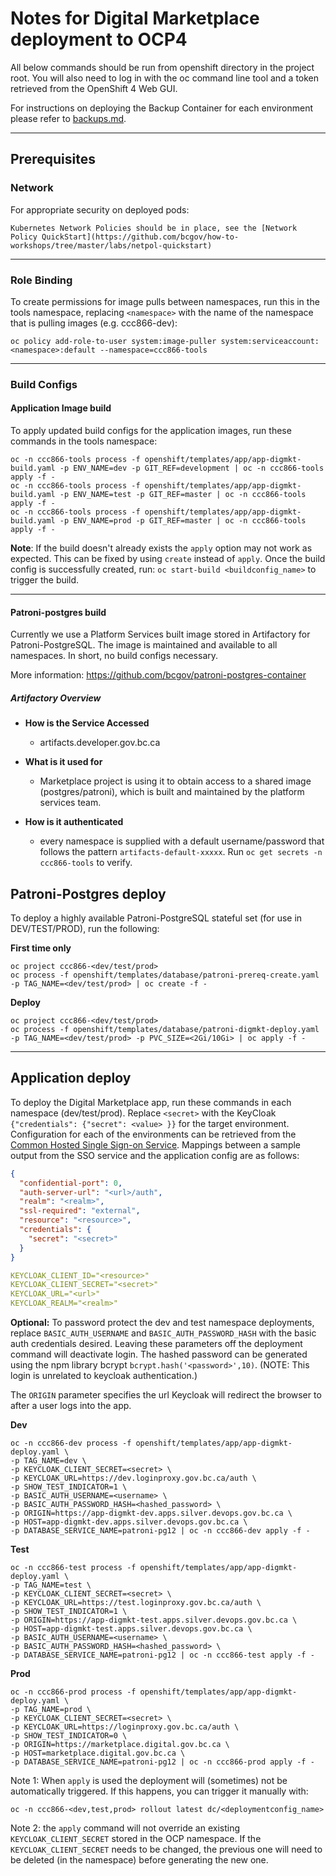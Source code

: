 # Notes for Digital Marketplace deployment to OCP4

All below commands should be run from openshift directory in the project root. You will also need to log in with the oc command line tool and a token retrieved from the OpenShift 4 Web GUI.

For instructions on deploying the Backup Container for each environment please refer to [backups.md](../docs/backups.md).

-----
## Prerequisites

### Network
For appropriate security on deployed pods:

    Kubernetes Network Policies should be in place, see the [Network Policy QuickStart](https://github.com/bcgov/how-to-workshops/tree/master/labs/netpol-quickstart)

-----
### Role Binding
To create permissions for image pulls between namespaces, run this in the tools namespace, replacing `<namespace>` with the name of the namespace that is pulling images (e.g. ccc866-dev):

`oc policy add-role-to-user system:image-puller system:serviceaccount:<namespace>:default --namespace=ccc866-tools`

-----
### Build Configs
#### Application Image build
To apply updated build configs for the application images, run these commands in the tools namespace:

```
oc -n ccc866-tools process -f openshift/templates/app/app-digmkt-build.yaml -p ENV_NAME=dev -p GIT_REF=development | oc -n ccc866-tools apply -f -
oc -n ccc866-tools process -f openshift/templates/app/app-digmkt-build.yaml -p ENV_NAME=test -p GIT_REF=master | oc -n ccc866-tools apply -f -
oc -n ccc866-tools process -f openshift/templates/app/app-digmkt-build.yaml -p ENV_NAME=prod -p GIT_REF=master | oc -n ccc866-tools apply -f -
```

**Note**: If the build doesn't already exists the `apply` option may not work as expected.  This can be fixed by using `create` instead of `apply`.  Once the build config is successfully created, run: `oc start-build <buildconfig_name>` to trigger the build.

------
#### Patroni-postgres build

Currently we use a Platform Services built image stored in Artifactory for Patroni-PostgreSQL. The image is maintained and available to all namespaces. In short, no build configs necessary.

More information: https://github.com/bcgov/patroni-postgres-container

##### Artifactory Overview
 - **How is the Service Accessed**
	- artifacts.developer.gov.bc.ca

 - **What is it used for**
	- Marketplace project is using it to obtain access to a shared image (postgres/patroni), which is built and maintained by the platform services team.

 - **How is it authenticated**
	- every namespace is supplied with a default username/password that follows the pattern `artifacts-default-xxxxx`. Run `oc get secrets -n ccc866-tools` to verify.

## Patroni-Postgres deploy
To deploy a highly available Patroni-PostgreSQL stateful set (for use in DEV/TEST/PROD), run the following:

**First time only**

```
oc project ccc866-<dev/test/prod>
oc process -f openshift/templates/database/patroni-prereq-create.yaml -p TAG_NAME=<dev/test/prod> | oc create -f -
```

**Deploy**
```
oc project ccc866-<dev/test/prod>
oc process -f openshift/templates/database/patroni-digmkt-deploy.yaml -p TAG_NAME=<dev/test/prod> -p PVC_SIZE=<2Gi/10Gi> | oc apply -f -
```

------
## Application deploy
To deploy the Digital Marketplace app, run these commands in each namespace (dev/test/prod).
Replace `<secret>` with the KeyCloak `{"credentials": {"secret": <value> }}` for the target environment. Configuration for each of the environments can be retrieved from the [Common Hosted Single Sign-on Service](https://bcgov.github.io/sso-requests). Mappings between a sample output from the SSO service and the application config are as follows:

```json
{
  "confidential-port": 0,
  "auth-server-url": "<url>/auth",
  "realm": "<realm>",
  "ssl-required": "external",
  "resource": "<resource>",
  "credentials": {
    "secret": "<secret>"
  }
}
````

```yaml
KEYCLOAK_CLIENT_ID="<resource>"
KEYCLOAK_CLIENT_SECRET="<secret>"
KEYCLOAK_URL="<url>"
KEYCLOAK_REALM="<realm>"
```

**Optional:** To password protect the dev and test namespace deployments, replace `BASIC_AUTH_USERNAME` and `BASIC_AUTH_PASSWORD_HASH` with the basic auth credentials desired. Leaving these parameters off the deployment command will deactivate login. The hashed password can be generated using the npm library bcrypt `bcrypt.hash('<password>',10)`. (NOTE:  This login is unrelated to keycloak authentication.)

The `ORIGIN` parameter specifies the url Keycloak will redirect the browser to after a user logs into the app.

**Dev**
```
oc -n ccc866-dev process -f openshift/templates/app/app-digmkt-deploy.yaml \
-p TAG_NAME=dev \
-p KEYCLOAK_CLIENT_SECRET=<secret> \
-p KEYCLOAK_URL=https://dev.loginproxy.gov.bc.ca/auth \
-p SHOW_TEST_INDICATOR=1 \
-p BASIC_AUTH_USERNAME=<username> \
-p BASIC_AUTH_PASSWORD_HASH=<hashed_password> \
-p ORIGIN=https://app-digmkt-dev.apps.silver.devops.gov.bc.ca \
-p HOST=app-digmkt-dev.apps.silver.devops.gov.bc.ca \
-p DATABASE_SERVICE_NAME=patroni-pg12 | oc -n ccc866-dev apply -f -
```

**Test**
```
oc -n ccc866-test process -f openshift/templates/app/app-digmkt-deploy.yaml \
-p TAG_NAME=test \
-p KEYCLOAK_CLIENT_SECRET=<secret> \
-p KEYCLOAK_URL=https://test.loginproxy.gov.bc.ca/auth \
-p SHOW_TEST_INDICATOR=1 \
-p ORIGIN=https://app-digmkt-test.apps.silver.devops.gov.bc.ca \
-p HOST=app-digmkt-test.apps.silver.devops.gov.bc.ca \
-p BASIC_AUTH_USERNAME=<username> \
-p BASIC_AUTH_PASSWORD_HASH=<hashed_password> \
-p DATABASE_SERVICE_NAME=patroni-pg12 | oc -n ccc866-test apply -f -
```

**Prod**
```
oc -n ccc866-prod process -f openshift/templates/app/app-digmkt-deploy.yaml \
-p TAG_NAME=prod \
-p KEYCLOAK_CLIENT_SECRET=<secret> \
-p KEYCLOAK_URL=https://loginproxy.gov.bc.ca/auth \
-p SHOW_TEST_INDICATOR=0 \
-p ORIGIN=https://marketplace.digital.gov.bc.ca \
-p HOST=marketplace.digital.gov.bc.ca \
-p DATABASE_SERVICE_NAME=patroni-pg12 | oc -n ccc866-prod apply -f -
```

Note 1: When `apply` is used the deployment will (sometimes) not be automatically triggered.  If this happens, you can trigger it manually with:

`oc -n ccc866-<dev,test,prod> rollout latest dc/<deploymentconfig_name>`

Note 2: the `apply` command will not override an existing `KEYCLOAK_CLIENT_SECRET` stored in the OCP namespace.
If the `KEYCLOAK_CLIENT_SECRET` needs to be changed, the previous one will need to be deleted (in the namespace) before generating the new one.

